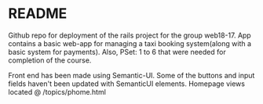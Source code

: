 # README

Github repo for deployment of the rails project for the group web18-17. App contains a basic web-app for managing a taxi booking system(along with a basic system for payments). Also, PSet: 1 to 6 that were needed for completion of the course.

Front end has been made using Semantic-UI. Some of the buttons and input fields haven't been updated with SemanticUI elements. Homepage views located @ /topics/phome.html
